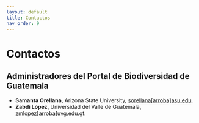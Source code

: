 ```yaml
---
layout: default
title: Contactos 
nav_order: 9
---
```

# Contactos

## Administradores del Portal de Biodiversidad de Guatemala

- **Samanta Orellana**, Arizona State University, [sorellana[arroba]asu.edu](mailto:sorellana@asu.edu).
- **Zabdi López**, Universidad del Valle de Guatemala, [zmlopez[arroba]uvg.edu.gt](mailto:zmlopez@uvg.edu.gt).
